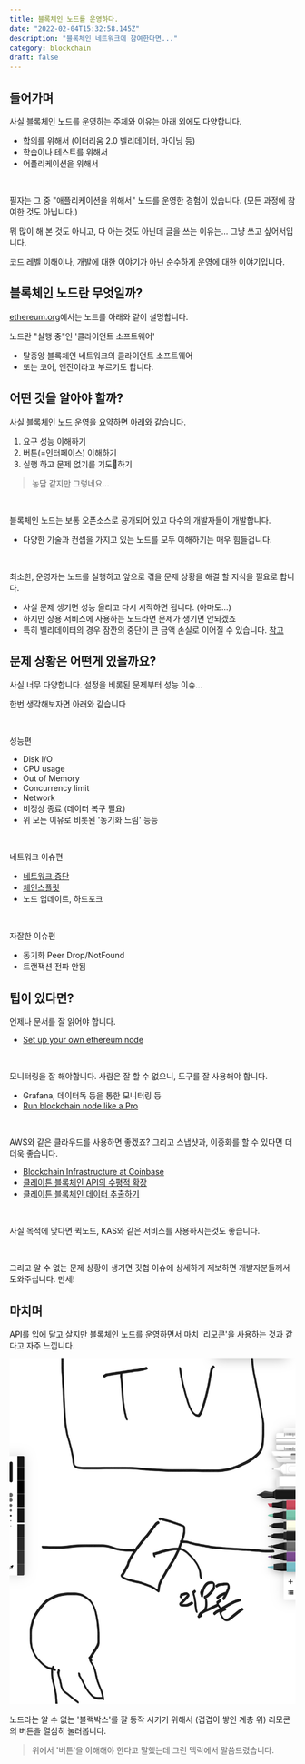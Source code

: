 ```yaml
---
title: 블록체인 노드를 운영하다.
date: "2022-02-04T15:32:58.145Z"
description: "블록체인 네트워크에 참여한다면..."
category: blockchain
draft: false
---
```


## 들어가며

사실 블록체인 노드를 운영하는 주체와 이유는 아래 외에도 다양합니다. 
- 합의를 위해서 (이더리움 2.0 벨리데이터, 마이닝 등)
- 학습이나 테스트를 위해서
- 어플리케이션을 위해서

<br/>

필자는 그 중 "애플리케이션을 위해서" 노드를 운영한 경험이 있습니다. (모든 과정에 참여한 것도 아닙니다.)

뭐 많이 해 본 것도 아니고, 다 아는 것도 아닌데 글을 쓰는 이유는... 그냥 쓰고 싶어서입니다.

코드 레벨 이해이나, 개발에 대한 이야기가 아닌 순수하게 운영에 대한 이야기입니다.

## 블록체인 노드란 무엇일까?

[ethereum.org](https://ethereum.org/en/developers/docs/nodes-and-clients/)에서는 노드를 아래와 같이 설명합니다.

노드란 "실행 중"인 '클라이언트 소프트웨어'
- 탈중앙 블록체인 네트워크의 클라이언트 소프트웨어
- 또는 코어, 엔진이라고 부르기도 합니다.

## 어떤 것을 알아야 할까? 

사실 블록체인 노드 운영을 요약하면 아래와 같습니다.

1. 요구 성능 이해하기
2. 버튼(=인터페이스) 이해하기
3. 실행 하고 문제 없기를 기도🙏하기 

> 농담 같지만 그렇네요...

<br/>

블록체인 노드는 보통 오픈소스로 공개되어 있고 다수의 개발자들이 개발합니다.
- 다양한 기술과 컨셉을 가지고 있는 노드를 모두 이해하기는 매우 힘들겁니다.

<br/>

최소한, 운영자는 노드를 실행하고 앞으로 겪을 문제 상황을 해결 할 지식을 필요로 합니다.
- 사실 문제 생기면 성능 올리고 다시 시작하면 됩니다. (아마도...)
- 하지만 상용 서비스에 사용하는 노드라면 문제가 생기면 안되겠죠
- 특히 벨리데이터의 경우 잠깐의 중단이 큰 금액 손실로 이어질 수 있습니다. [참고](https://dsrv.tistory.com/m/2)

## 문제 상황은 어떤게 있을까요?

사실 너무 다양합니다. 설정을 비롯된 문제부터 성능 이슈... 

한번 생각해보자면 아래와 같습니다

<br/>

성능편
- Disk I/O
- CPU usage
- Out of Memory
- Concurrency limit
- Network
- 비정상 종료 (데이터 복구 필요)
- 위 모든 이유로 비롯된 '동기화 느림' 등등

<br/>

네트워크 이슈편
- [네트워크 중단](https://medium.com/klaytn-kr/cypress-mainnet-%EC%8B%A4%EC%8B%9C%EA%B0%84-%EC%83%81%ED%99%A9%EC%95%88%EB%82%B4-f099af6a016d)
- [체인스플릿](/blockchain/ethereum-chain-split-11-11) 
- 노드 업데이트, 하드포크

<br/>

자잘한 이슈편
- 동기화 Peer Drop/NotFound
- 트랜잭션 전파 안됨


## 팁이 있다면?


언제나 문서를 잘 읽어야 합니다. 
- [Set up your own ethereum node](https://ethereum.org/en/developers/docs/nodes-and-clients/run-a-node/)

<br/>

모니터링을 잘 해야합니다. 사람은 잘 할 수 없으니, 도구를 잘 사용해야 합니다.
- Grafana, 데이터독 등을 통한 모니터링 등
- [Run blockchain node like a Pro](https://blog.unmarshal.io/get-to-know-the-geth-metrics-cc524fd01ca7?gi=e5b7f7296dce)
  
<br/>

AWS와 같은 클라우드를 사용하면 좋겠죠? 그리고 스냅샷과, 이중화를 할 수 있다면 더더욱 좋습니다.
- [Blockchain Infrastructure at Coinbase](https://blog.coinbase.com/blockchain-infrastructure-at-coinbase-366c09dbcef4?gi=b4147bb6ed60)
- [클레이튼 블록체인 API의 수평적 확장](https://if.kakao.com/session/98)
- [클레이튼 블록체인 데이터 추출하기](https://if.kakao.com/session/133)

<br/>

사실 목적에 맞다면 퀵노드, KAS와 같은 서비스를 사용하시는것도 좋습니다.

<br/>

그리고 알 수 없는 문제 상황이 생기면 깃헙 이슈에 상세하게 제보하면 개발자분들께서 도와주십니다. 만세!
## 마치며

API를 입에 달고 살지만 블록체인 노드를 운영하면서 마치 '리모콘'을 사용하는 것과 같다고 자주 느낍니다. 

![interface](./interface.png) 

노드라는 알 수 없는 '블랙박스'를 잘 동작 시키기 위해서 (겹겹이 쌓인 계층 위) 리모콘의 버튼을 열심히 눌러봅니다.

> 위에서 '버튼'을 이해해야 한다고 말했는데 그런 맥락에서 말씀드렸습니다.



